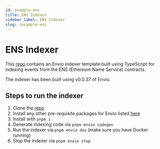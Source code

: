 ```yaml
---
id: example-ens
title: ENS Indexer
sidebar_label: ENS Indexer
slug: /example-ens
---
```


# ENS Indexer

This [repo](https://github.com/JasoonS/Envio-ENS-Indexer) contains an Envio indexer template built using TypeScript for indexing events from the ENS (Ethereum Name Service) contracts.

The indexer has been built using v0.0.37 of Envio.

## Steps to run the indexer

1. Clone the [repo](https://github.com/JasoonS/Envio-ENS-Indexer)
2. Install any other pre-requisite packages for Envio listed [here](https://docs.envio.dev/docs/installation#prerequisites)
3. Install with `pnpm i`
4. Generate indexing code via `pnpm envio codegen`
5. Run the indexer via `pnpm envio dev` (make sure you have Docker running)
6. Stop the indexer via `pnpm envio stop`
